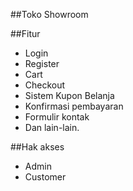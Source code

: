 ##Toko Showroom

##Fitur
- Login
- Register
- Cart
- Checkout
- Sistem Kupon Belanja
- Konfirmasi pembayaran
- Formulir kontak
- Dan lain-lain.

##Hak akses
- Admin
- Customer

